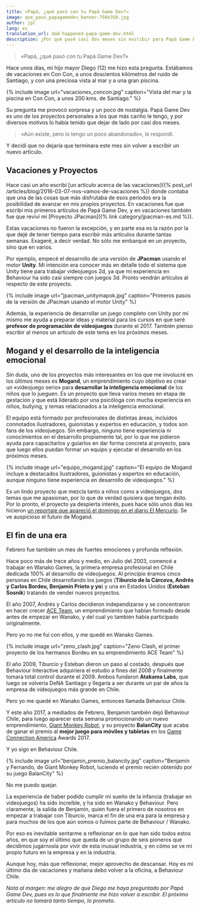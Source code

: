 ```yaml
---
title: «Papá, ¿qué pasó con tu Papá Game Dev?»
image: que_paso_papagamedev_banner-750x350.jpg
author: jpl
lang: es
translation_url: dad-happened-papa-game-dev.html
description: ¿Por qué pasé casi dos meses sin escribir para Papá Game Dev? Proyectos nuevos y reflexiones. El fin de una era para Wanako / Behaviour Chile.
---
```


> «Papá, ¿qué pasó con tu Papá Game Dev?»

Hace unos días, mi hijo mayor Diego (12) me hizo esta pregunta. Estábamos de vacaciones en Con Con, a unos doscientos kilómetros del ruido de Santiago, y con una preciosa vista al mar y a una gran piscina.

{% include image url="vacaciones_concon.jpg" caption="Vista del mar y la piscina en Con Con, a unos 200 kms. de Santiago." %}

Su pregunta me provocó sorpresa y un poco de nostalgia. Papá Game Dev es uno de los proyectos personales a los que más cariño le tengo, y por diversos motivos lo había tenido que dejar de lado por casi dos meses.

> «Aún existe, pero lo tengo un poco abandonado», le respondí.

Y decidí que no dejaría que terminara este mes sin volver a escribir un nuevo artículo.

## Vacaciones y Proyectos

Hace casi un año escribí [un artículo acerca de las vacaciones]({% post_url /articles/blog/2016-03-07-nos-vamos-de-vacaciones %}) donde contaba que una de las cosas que más disfrutaba de esos períodos era la posibilidad de avanzar en mis propios proyectos. En vacaciones fue que escribí mis primeros artículos de Papá Game Dev, y en vacaciones también fue que reviví mi [Proyecto JPacman]({% link category/jpacman-es.md %}).

Estas vacaciones no fueron la excepción, y en parte esa es la razón por la que dejé de tener tiempo para escribir más artículos durante tantas semanas. Exageré, a decir verdad. No sólo me embarqué en un proyecto, sino que en varios.

Por ejemplo, empecé el desarrollo de una versión de **JPacman** usando el motor **Unity**. Mi intención era conocer más en detalle todo el sistema que Unity tiene para trabajar videojuegos 2d, ya que mi experiencia en Behaviour ha sido casi siempre con juegos 3d. Pronto vendrán artículos al respecto de este proyecto.

{% include image url="jpacman_unitymapok.jpg" caption="Primeros pasos de la versión de JPacman usando el motor Unity" %}

Además, la experiencia de desarrollar un juego completo con Unity por mí mismo me ayuda a preparar ideas y material para los cursos en que seré **profesor de programación de videojuegos** durante el 2017. También pienso escribir al menos un artículo de este tema en los próximos meses.

## Mogand y el desarrollo de la inteligencia emocional

Sin duda, uno de los proyectos más interesantes en los que me involucré en los últimos meses es **Mogand**, un emprendimiento cuyo objetivo es crear un «videojuego serio» para **desarrollar la inteligencia emocional** de los niños que lo jueguen. Es un proyecto que lleva varios meses en etapa de gestación y que está liderado por una psicóloga con mucha experiencia en niños, bullying, y temas relacionados a la inteligencia emocional.

El equipo está formado por profesionales de distintas áreas, incluidos connotados ilustradores, guionistas y expertos en educación, y todos son fans de los videojuegos. Sin embargo, ninguno tiene experiencia ni conocimientos en el desarrollo propiamente tal, por lo que me pidieron ayuda para capacitarlos y guiarlos en dar forma concreta al proyecto, para que luego ellos puedan formar un equipo y ejecutar el desarrollo en los próximos meses.

{% include image url="equipo_mogand.jpg" caption="El equipo de Mogand incluye a destacados ilustradores, guionistas y expertos en educación, aunque ninguno tiene experiencia en desarrollo de videojuegos." %}

Es un lindo proyecto que mezcla tanto a niños como a videojuegos, dos temas que me apasionan, por lo que de verdad quisiera que tengan éxito. Por lo pronto, el proyecto ya despierta interés, pues hace sólo unos días les hicieron [un reportaje que apareció el domingo en el diario El Mercurio](http://impresa.elmercurio.com/Pages/NewsDetail.aspx?dt=2017-02-26&dtB=27-02-2017%200:00:00&PaginaId=10&bodyid=1). Se ve auspicioso el futuro de Mogand.

## El fin de una era

Febrero fue también un mes de fuertes emociones y profunda reflexión.

Hace poco más de trece años y medio, en Julio del 2003, comencé a trabajar en Wanako Games, la primera empresa profesional en Chile dedicada 100% al desarrollo de videojuegos. Al principio éramos cinco personas en Chile desarrollando los juegos (**Tiburcio de la Cárcova, Andrés y Carlos Bordeu, Benjamín Prieto y yo**) y una en Estados Unidos (**Esteban Sosnik**) tratando de vender nuevos proyectos.

El año 2007, Andrés y Carlos decidieron independizarse y se concentraron en hacer crecer [ACE Team](http://aceteam.cl/), un emprendimiento que habían formado desde antes de empezar en Wanako, y del cual yo también había participado originalmente.

Pero yo no me fui con ellos, y me quedé en Wanako Games.

{% include image url="zeno_clash.jpg" caption="Zeno Clash, el primer proyecto de los hermanos Bordeu en su emprendimiento ACE Team" %}

El año 2009, Tiburcio y Esteban dieron un paso al costado, después que Behaviour Interactive adquiriera el estudio a fines del 2008 y finalmente tomara total control durante el 2009. Ambos fundaron **Atakama Labs**, que luego se volvería DeNA Santiago y llegaría a ser durante un par de años la empresa de videojuegos más grande en Chile.

Pero yo me quedé en Wanako Games, entonces llamada Behaviour Chile.

Y este año 2017, a mediados de Febrero, Benjamín también dejó Behaviour Chile, para luego aparecer esta semana promocionando un nuevo emprendimiento, [Giant Monkey Robot](https://www.facebook.com/GiantMonkeyRobot/), y su proyecto **BalanCity** que acaba de ganar el premio al **mejor juego para móviles y tabletas** en los [Game Connection America](http://www.game-connection.com/) Awards 2017.

Y yo sigo en Behaviour Chile.

{% include image url="benjamin_premio_balancity.jpg" caption="Benjamín y Fernando, de Giant Monkey Robot, luciendo el premio recién obtenido por su juego BalanCity" %}

No me puedo quejar.

La experiencia de haber podido cumplir mi sueño de la infancia (trabajar en videojuegos) ha sido increíble, y ha sido en Wanako y Behaviour. Pero claramente, la salida de Benjamín, quien fuera el primero de nosotros en empezar a trabajar con Tiburcio, marca el fin de una era para la empresa y para muchos de los que aún somos o fuimos parte de Behaviour / Wanako.

Por eso es inevitable sentarme a reflexionar en lo que han sido todos estos años, en que soy el último que queda de un grupo de seis pioneros que decidimos jugárnosla por vivir de esta inusual industria, y en cómo se ve mi propio futuro en la empresa y en la industria.

Aunque hoy, más que reflexionar, mejor aprovecho de descansar. Hoy es mi último día de vacaciones y mañana debo volver a la oficina, a Behaviour Chile.

*Nota al margen: me alegro de que Diego me haya preguntado por Papá Game Dev, pues es lo que finalmente me hizo volver a escribir. El próximo artículo no tomará tanto tiempo, lo prometo.*
